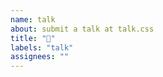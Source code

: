 ```yaml
---
name: talk
about: submit a talk at talk.css
title: "🦀"
labels: "talk"
assignees: ""
---
```



<!-- Consider this template, but writing whatever about your talk also can

Hi,

My name is ${Crabbie Rust}. I am a ${lord of walking sideways} at sea. 

I'd like to talk about ${how not to get caught and be eaten} at your ${which month} event.

Here's a little more background and motivation about the talk:

${The human beings like to eat crab too much. We need to change that fact. Otherwise they are gonna keep catching us and steam us and eat us and they even feel good about it. If you are concerned about then endangerness of our species, please come support us. This world is better with your faith. Cheers.}

As you can see above, I have a point to make. Please let me in thanks.

-->
